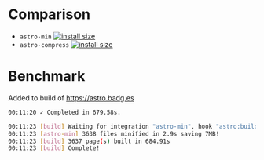 # Comparison

- `astro-min`
  [![install size][pkgphobia-badge-min]][pkgphobia-result-min]
- `astro-compress`
  [![install size][pkgphobia-badge-compress]][pkgphobia-result-compress]

[pkgphobia-badge-min]: https://packagephobia.com/badge?p=astro-min
[pkgphobia-result-min]: https://packagephobia.com/result?p=astro-min
[pkgphobia-badge-compress]: https://packagephobia.com/badge?p=astro-compress
[pkgphobia-result-compress]: https://packagephobia.com/result?p=astro-compress

# Benchmark

Added to build of <https://astro.badg.es>

```sh
00:11:20 ✓ Completed in 679.58s.

00:11:23 [build] Waiting for integration "astro-min", hook "astro:build:done"...
00:11:23 [astro-min] 3638 files minified in 2.9s saving 7MB!
00:11:23 [build] 3637 page(s) built in 684.91s
00:11:23 [build] Complete!
```
